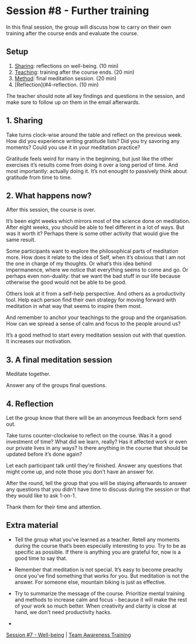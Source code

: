 # Session #8 - Further training

In this final session, the group will discuss how to carry on their own training after the course ends and evaluate the course.

## Setup
1. [Sharing](#1-sharing): reflections on well-being. (10 min)
2. [Teaching](#2-what-happens-now): training after the course ends. (20 min)
3. [Method](#3-a-final-meditation-session): final meditation session. (20 min)
4. [Reflection](#4-reflection. (10 min)

The teacher should note all key findings and questions in the session, and make sure to follow up on them in the email afterwards.

## 1. Sharing
Take turns clock-wise around the table and reflect on the previous week. How did you experience writing gratitude lists? Did you try savoring any moments? Could you use it in your meditation practice?

Gratitude feels weird for many in the beginning, but just like the other exercises it’s results come from doing it over a long period of time. And most importantly: actually doing it. It’s not enought to passively think about gratitude from time to time.

## 2. What happens now?
After this session, the course is over.

It’s been eight weeks which mirrors most of the science done on meditation. After eight weeks, you should be able to feel different in a lot of ways. But was it worth it? Perhaps there is some other activity that would give the same result.

Some participants want to explore the philosophical parts of meditation more. How does it relate to the idea of Self, when it’s obvious that I am not the one in charge of my thoughts. Or what’s this idea behind impermanence, where we notice that everything seems to come and go. Or perhaps even non-duality: that we want the bad stuff in our life because otherwise the good would not be able to be good.

Others look at it from a self-help perspective. And others as a productivity tool. Help each person find their own strategy for moving forward with meditation in what way that seems to inspire them most.

And remember to anchor your teachings to the group and the organisation. How can we spread a sense of calm and focus to the people around us?

It’s a good method to start every meditation session out with that question. It increases our motivation.

## 3. A final meditation session
Meditate together.

Answer any of the groups final questions.

## 4. Reflection
Let the group know that there will be an anonymous feedback form send out.

Take turns counter-clockwise to reflect on the course. Was it a good investment of time? What did we learn, really? Has it affected work or even our private lives in any ways? Is there anything in the course that should be updated before it’s done again?

Let each participant talk until they're finished. Answer any questions that might come up, and note those you don't have an answer for.

After the round, tell the group that you will be staying afterwards to answer any questions that you didn't have time to discuss during the session or that they would like to ask 1-on-1. 

Thank them for their time and attention.

## Extra material
- Tell the group what you’ve learned as a teacher. Retell any moments during the course that’s been especially interesting to you. Try to be as specific as possible. If there is anything you are grateful for, now is a good time to say that.
- Remember that meditation is not special. It’s easy to become preachy once you’ve find something that works for you. But meditation is not the answer. For someone else, mountain biking is just as effective.
- Try to summarize the message of the course. Prioritize mental training and methods to increase calm and focus - because it will make the rest of your work so much better. When creativity and clarity is close at hand, we don’t need productivity hacks.

-

[Session #7 - Well-being](session-07-well-being.md) | [Team Awareness Training](../../..)
